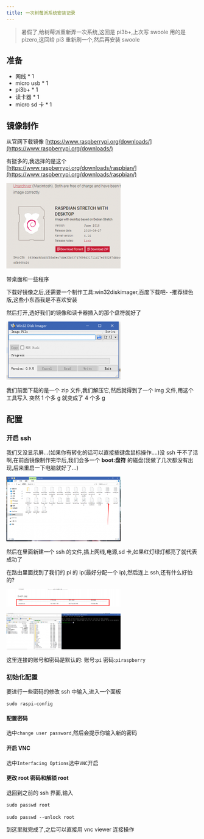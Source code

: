 ```yaml
---
title: 一次树莓派系统安装记录
---
```


> 暑假了,给树莓派重新弄一次系统,这回是 pi3b+,上次写 swoole 用的是 pizero,这回给 pi3 重新刷一个,然后再安装 swoole

## 准备

- 网线 \* 1
- micro usb \* 1
- pi3b+ \* 1
- 读卡器 \* 1
- micro sd 卡 \* 1

## 镜像制作

从官网下载镜像 [https://www.raspberrypi.org/downloads/](https://www.raspberrypi.org/downloads/)

有挺多的,我选择的是这个 [https://www.raspberrypi.org/downloads/raspbian/](https://www.raspberrypi.org/downloads/raspbian/)

![](img/%E4%B8%80%E6%AC%A1%E6%A0%91%E8%8E%93%E6%B4%BE%E7%B3%BB%E7%BB%9F%E5%AE%89%E8%A3%85%E8%AE%B0%E5%BD%95.assets/TIM%E6%88%AA%E5%9B%BE20180708224929-300x224.png)

带桌面和一些程序

下载好镜像之后,还需要一个制作工具:win32diskimager,百度下载吧- -推荐绿色版,这些小东西我是不喜欢安装

然后打开,选好我们的镜像和读卡器插入的那个盘符就好了

![](img/%E4%B8%80%E6%AC%A1%E6%A0%91%E8%8E%93%E6%B4%BE%E7%B3%BB%E7%BB%9F%E5%AE%89%E8%A3%85%E8%AE%B0%E5%BD%95.assets/TIM%E6%88%AA%E5%9B%BE20180708222459-300x152.png)

我们前面下载的是一个 zip 文件,我们解压它,然后就得到了一个 img 文件,用这个工具写入 突然 1 个多 g 就变成了 4 个多 g

## 配置

### 开启 ssh

我们又没显示屏...(如果你有转化的话可以直接插键盘鼠标操作....)没 ssh 干不了活啊,在前面镜像制作完毕后,我们会多一个 **boot:盘符** 的磁盘(我做了几次都没有出现,后来重启一下电脑就好了...)

![](img/%E4%B8%80%E6%AC%A1%E6%A0%91%E8%8E%93%E6%B4%BE%E7%B3%BB%E7%BB%9F%E5%AE%89%E8%A3%85%E8%AE%B0%E5%BD%95.assets/TIM%E6%88%AA%E5%9B%BE20180708233438-300x169.png)

然后在里面新建一个 ssh 的文件,插上网线,电源,sd 卡,如果红灯绿灯都亮了就代表成功了

在路由里面找到了我们的 pi 的 ip(最好分配一个 ip),然后连上 ssh,还有什么好怕的?

![](img/%E4%B8%80%E6%AC%A1%E6%A0%91%E8%8E%93%E6%B4%BE%E7%B3%BB%E7%BB%9F%E5%AE%89%E8%A3%85%E8%AE%B0%E5%BD%95.assets/TIM%E6%88%AA%E5%9B%BE20180708233654-300x46.png)

![](img/%E4%B8%80%E6%AC%A1%E6%A0%91%E8%8E%93%E6%B4%BE%E7%B3%BB%E7%BB%9F%E5%AE%89%E8%A3%85%E8%AE%B0%E5%BD%95.assets/TIM%E6%88%AA%E5%9B%BE20180708234052-300x95.png)

这里连接的账号和密码是默认的:
账号:`pi` 密码:`piraspberry`

### 初始化配置

要进行一些密码的修改
ssh 中输入,进入一个面板

```
sudo raspi-config
```

#### 配置密码

选中`change user password`,然后会提示你输入新的密码

#### 开启 VNC

选中`Interfacing Options`选中`VNC`开启

#### 更改 root 密码和解锁 root

退回到之前的 ssh 界面,输入

```
sudo passwd root

sudo passwd --unlock root
```

到这里就完成了,之后可以直接用 vnc viewer 连接操作
